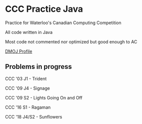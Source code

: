 # CCC Practice Java
Practice for Waterloo's Canadian Computing Competition

All code written in Java

Most code not commented nor optimized but good enough to AC

[DMOJ Profile](https://dmoj.ca/user/AZinitials)

## Problems in progress

CCC '03 J1 - Trident

CCC '09 J4 - Signage

CCC '09 S2 - Lights Going On and Off

CCC '16 S1 - Ragaman

CCC '18 J4/S2 - Sunflowers
